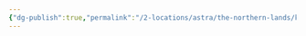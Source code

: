 ```yaml
---
{"dg-publish":true,"permalink":"/2-locations/astra/the-northern-lands/kingdom-of-midgard/the-forest/"}
---
```


